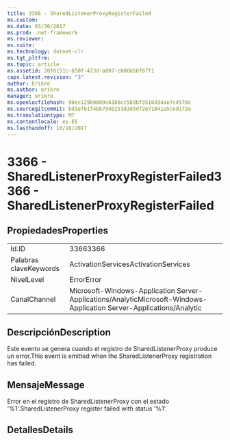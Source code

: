 ```yaml
---
title: 3366 - SharedListenerProxyRegisterFailed
ms.custom: 
ms.date: 03/30/2017
ms.prod: .net-framework
ms.reviewer: 
ms.suite: 
ms.technology: dotnet-clr
ms.tgt_pltfrm: 
ms.topic: article
ms.assetid: 28f6151c-650f-473d-a807-cb06b56f67f1
caps.latest.revision: "3"
author: Erikre
ms.author: erikre
manager: erikre
ms.openlocfilehash: 98ec129b9809c61b6cc58dbf3516d34ae7c4570c
ms.sourcegitcommit: bd1ef61f4bb794b25383d3d72e71041a5ced172e
ms.translationtype: MT
ms.contentlocale: es-ES
ms.lasthandoff: 10/18/2017
---
```

# <a name="3366---sharedlistenerproxyregisterfailed"></a><span data-ttu-id="60586-102">3366 - SharedListenerProxyRegisterFailed</span><span class="sxs-lookup"><span data-stu-id="60586-102">3366 - SharedListenerProxyRegisterFailed</span></span>
## <a name="properties"></a><span data-ttu-id="60586-103">Propiedades</span><span class="sxs-lookup"><span data-stu-id="60586-103">Properties</span></span>  
  
|||  
|-|-|  
|<span data-ttu-id="60586-104">Id.</span><span class="sxs-lookup"><span data-stu-id="60586-104">ID</span></span>|<span data-ttu-id="60586-105">3366</span><span class="sxs-lookup"><span data-stu-id="60586-105">3366</span></span>|  
|<span data-ttu-id="60586-106">Palabras clave</span><span class="sxs-lookup"><span data-stu-id="60586-106">Keywords</span></span>|<span data-ttu-id="60586-107">ActivationServices</span><span class="sxs-lookup"><span data-stu-id="60586-107">ActivationServices</span></span>|  
|<span data-ttu-id="60586-108">Nivel</span><span class="sxs-lookup"><span data-stu-id="60586-108">Level</span></span>|<span data-ttu-id="60586-109">Error</span><span class="sxs-lookup"><span data-stu-id="60586-109">Error</span></span>|  
|<span data-ttu-id="60586-110">Canal</span><span class="sxs-lookup"><span data-stu-id="60586-110">Channel</span></span>|<span data-ttu-id="60586-111">Microsoft-Windows-Application Server-Applications/Analytic</span><span class="sxs-lookup"><span data-stu-id="60586-111">Microsoft-Windows-Application Server-Applications/Analytic</span></span>|  
  
## <a name="description"></a><span data-ttu-id="60586-112">Descripción</span><span class="sxs-lookup"><span data-stu-id="60586-112">Description</span></span>  
 <span data-ttu-id="60586-113">Este evento se genera cuando el registro de SharedListenerProxy produce un error.</span><span class="sxs-lookup"><span data-stu-id="60586-113">This event is emitted when the SharedListenerProxy registration has failed.</span></span>  
  
## <a name="message"></a><span data-ttu-id="60586-114">Mensaje</span><span class="sxs-lookup"><span data-stu-id="60586-114">Message</span></span>  
 <span data-ttu-id="60586-115">Error en el registro de SharedListenerProxy con el estado '%1'.</span><span class="sxs-lookup"><span data-stu-id="60586-115">SharedListenerProxy register failed with status '%1'.</span></span>  
  
## <a name="details"></a><span data-ttu-id="60586-116">Detalles</span><span class="sxs-lookup"><span data-stu-id="60586-116">Details</span></span>
